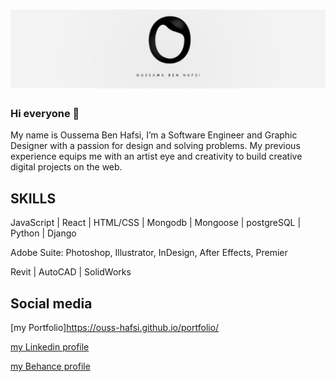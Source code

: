 # ![ouss-hafsi](https://github.com/ouss-hafsi/ouss-hafsi/blob/main/1657175685672.jfif)
### Hi everyone  👋
My name is Oussema Ben Hafsi, I’m a Software Engineer and Graphic Designer with a passion for design and solving problems. My previous experience equips me with an artist eye and creativity to build creative digital projects on the web. 


## SKILLS
JavaScript | React | HTML/CSS | Mongodb | Mongoose | postgreSQL | Python | Django 

Adobe Suite: Photoshop, Illustrator, InDesign, After Effects, Premier 

Revit | AutoCAD | SolidWorks


## Social media
[my Portfolio]https://ouss-hafsi.github.io/portfolio/

[my Linkedin profile](https://www.linkedin.com/in/oussema-ben-hafsi-2211b5217/)

[my Behance profile](https://www.behance.net/oussamaben4273I)

